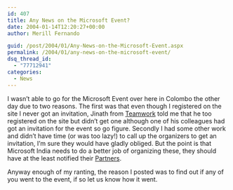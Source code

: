 ```yaml
---
id: 407
title: Any News on the Microsoft Event?
date: 2004-01-14T12:20:27+00:00
author: Merill Fernando

guid: /post/2004/01/Any-News-on-the-Microsoft-Event.aspx
permalink: /2004/01/any-news-on-the-microsoft-event/
dsq_thread_id:
  - "77712941"
categories:
  - News
---
```

<body xmlns="http://www.w3.org/1999/xhtml">
    <div class="Section1">
        <p class="MsoNormal">
            I wasn&rsquo;t able to go for the Microsoft Event over here in Colombo the other day
            due to two reasons. The first was that even though I registered on the site I never
            got an invitation, Jinath from <a href="http://www.teamwork.se/">Teamwork</a> told
            me that he too registered on the site but didn&rsquo;t get one although one of his
            colleagues had got an invitation for the event so go figure. Secondly I had some other
            work and didn&rsquo;t have time (or was too lazy!) to call up the organizers to get
            an invitation, I&rsquo;m sure they would have gladly obliged. But the point is that
            Microsoft India needs to do a better job of organizing these, they should have at
            the least notified their <a href="http://www.microsoft.com/partner">Partners</a>.
        </p>
        <p class="MsoNormal">
            Anyway enough of my ranting, the reason I posted was to find out if any of you went
            to the event, if so let us know how it went.
        </p>
    </div>
</body>